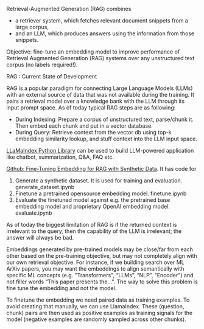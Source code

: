 Retrieval-Augmented Generation (RAG) combines 
- a retriever system, which fetches relevant document snippets from a large corpus, 
- and an LLM, which produces answers using the information from those snippets.

Objective: fine-tune an embedding model to improve performance of Retrieval Augmented Generation (RAG) systems over any unstructured text corpus (no labels required!).

RAG : Current State of Development

RAG is a popular paradigm for connecting Large Language Models (LLMs) with an external source of data that was not available during the training. It pairs a retrieval model over a knowledge bank with the LLM through its input prompt space. As of today typical RAG steps are as following:

- During Indexing: Prepare a corpus of unstructured text, parse/chunk it. Then embed each chunk and put in a vector database.
- During Query: Retrieve context from the vector db using top-k embedding similarity lookup, and stuff context into the LLM input space.

[LLaMaIndex Python Library](https://gpt-index.readthedocs.io/en/latest/getting_started/concepts.html) can be used to build LLM-powered application like chatbot, summarization, Q&A, FAQ etc. 

[Github: Fine-Tuning Embedding for RAG with Synthetic Data](https://github.com/run-llama/finetune-embedding#steps-for-running). It has code for
1. Generate a synthetic dataset. It is used for training and evaluation. generate_dataset.ipynb
2. Finetune a pretrained opensource embedding model. finetune.ipynb
3. Evaluate the finetuned model against e.g. the pretrained base embedding model and proprietary OpenAI embedding model.  evaluate.ipynb

As of today the biggest limitation of RAG is if the returned context is irrelevant to the query, then the capability of the LLM is irrelevant; the answer will always be bad.

Embeddings generated by pre-trained models may be close/far from each other based on the pre-training objective, but may not completely align with our own retrieval objective. For instance, if we building search over ML ArXiv papers, you may want the embeddings to align semantically with specific ML concepts (e.g. "Transformers", “LLMs”, “NLP”, "Encoder") and not filler words “This paper presents the...". The way to solve this problem is fine tune the embedding and not the model.

To finetune the embedding we need paired data as training examples. To avoid creating that manually, we can use LlamaIndex. These (question, chunk) pairs are then used as positive examples as training signals for the model (negative examples are randomly sampled across other chunks).